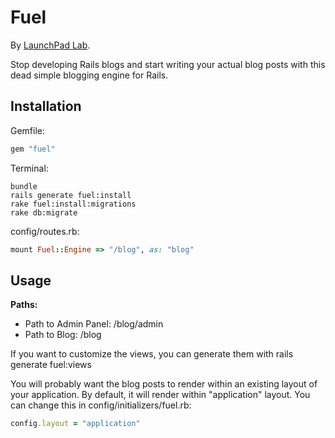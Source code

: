 Fuel
====================

By [LaunchPad Lab](http://launchpadlab.com).

Stop developing Rails blogs and start writing your actual blog posts with this dead simple blogging engine for Rails.

Installation
--------------------

Gemfile:

```ruby
gem "fuel"
```

Terminal:

```
bundle
rails generate fuel:install
rake fuel:install:migrations
rake db:migrate
```

config/routes.rb:

```ruby
mount Fuel::Engine => "/blog", as: "blog"
```

Usage
--------------------

**Paths:**

* Path to Admin Panel: /blog/admin
* Path to Blog: /blog

If you want to customize the views, you can generate them with rails generate fuel:views

You will probably want the blog posts to render within an existing layout of your application. By default, it will render within "application" layout. You can change this in config/initializers/fuel.rb:

```ruby
config.layout = "application"
```
